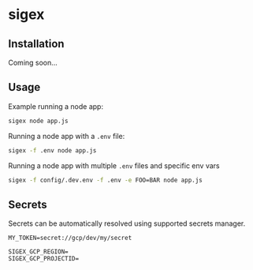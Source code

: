 # sigex

## Installation

Coming soon...

## Usage

Example running a node app:

```bash
sigex node app.js
```

Running a node app with a `.env` file:

```bash
sigex -f .env node app.js
```

Running a node app with multiple `.env` files and specific env vars

```bash
sigex -f config/.dev.env -f .env -e FOO=BAR node app.js
```

## Secrets

Secrets can be automatically resolved using supported secrets manager.

```
MY_TOKEN=secret://gcp/dev/my/secret
```

```
SIGEX_GCP_REGION=
SIGEX_GCP_PROJECTID=
```